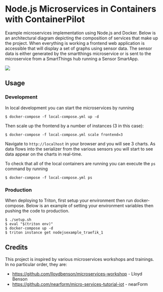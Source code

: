 # Node.js Microservices in Containers with ContainerPilot

Example microservices implementation using Node.js and Docker. Below is an architectural diagram depicting the composition of services that make up the project. When everything is working a frontend web application is accessible that will display a set of graphs using sensor data. The sensor data is either generated by the smartthings microservice or is sent to the microservice from a SmartThings hub running a Sensor SmartApp.

![](./project_overview.png)

## Usage

### Development

In local development you can start the microservices by running

```console
$ docker-compose -f local-compose.yml up -d
```

Then scale up the frontend by a number of instances (3 in this case):

```console
$ docker-compose -f local-compose.yml scale frontend=3
```

Navigate to `http://localhost` in your browser and you will see 3 charts. As data flows into the serializer from the various sensors you will start to see data appear on the charts in real-time.

To check that all of the local containers are running you can execute the `ps` command by running

```console
$ docker-compose -f local-compose.yml ps
```

### Production

When deploying to Triton, first setup your environment then run docker-compose. Below is an example of setting your environment variables then pushing the code to production.

```console
$ ./setup.sh
$ eval "$(triton env)"
$ docker-compose up -d
$ triton instance get nodejsexample_traefik_1
```


## Credits

This project is inspired by various microservices workshops and trainings. In no particular order, they are:
* https://github.com/lloydbenson/microservices-workshop - Lloyd Benson
* https://github.com/nearform/micro-services-tutorial-iot - nearForm
